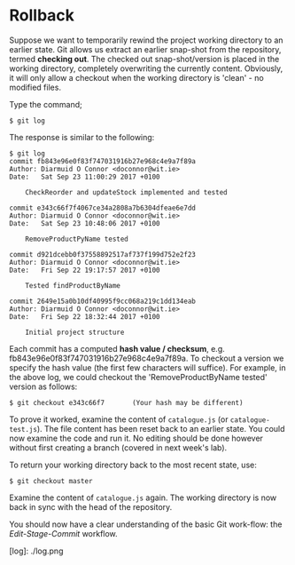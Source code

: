 # Rollback

Suppose we want to temporarily rewind the project working directory to an earlier state. Git allows us extract an earlier snap-shot from the repository, termed **checking out**. The checked out snap-shot/version is placed in the working directory, completely overwriting the currently content. Obviously, it will only allow a checkout when the working directory is 'clean' - no modified files.

Type the command;

```text
$ git log
```

The response is similar to the following:

```text
$ git log
commit fb843e96e0f83f747031916b27e968c4e9a7f89a
Author: Diarmuid O Connor <doconnor@wit.ie>
Date:   Sat Sep 23 11:00:29 2017 +0100

    CheckReorder and updateStock implemented and tested

commit e343c66f7f4067ce34a2808a7b6304dfeae6e7dd
Author: Diarmuid O Connor <doconnor@wit.ie>
Date:   Sat Sep 23 10:48:06 2017 +0100

    RemoveProductPyName tested

commit d921dcebb0f37558892517af737f199d752e2f23
Author: Diarmuid O Connor <doconnor@wit.ie>
Date:   Fri Sep 22 19:17:57 2017 +0100

    Tested findProductByName

commit 2649e15a0b10df40995f9cc068a219c1dd134eab
Author: Diarmuid O Connor <doconnor@wit.ie>
Date:   Fri Sep 22 18:32:44 2017 +0100

    Initial project structure
```

Each commit has a computed **hash value / checksum**, e.g. fb843e96e0f83f747031916b27e968c4e9a7f89a. To checkout a version we specify the hash value \(the first few characters will suffice\). For example, in the above log, we could checkout the 'RemoveProductByName tested' version as follows:

```text
$ git checkout e343c66f7       (Your hash may be different)
```

To prove it worked, examine the content of `catalogue.js` \(or `catalogue-test.js`\). The file content has been reset back to an earlier state. You could now examine the code and run it. No editing should be done however without first creating a branch \(covered in next week's lab\).

To return your working directory back to the most recent state, use:

```text
$ git checkout master
```

Examine the content of `catalogue.js` again. The working directory is now back in sync with the head of the repository.

You should now have a clear understanding of the basic Git work-flow: the _Edit-Stage-Commit_ workflow.

\[log\]: ./log.png

